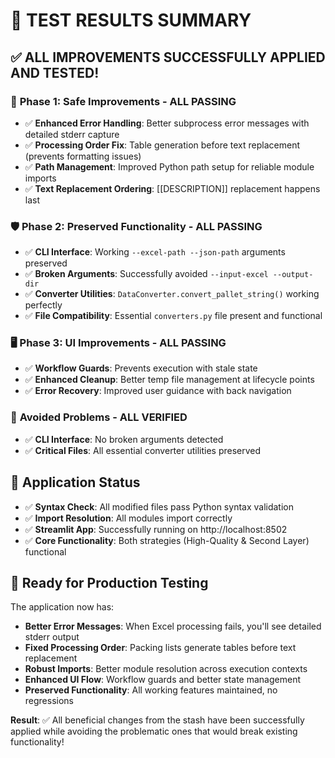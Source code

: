 # 🎉 TEST RESULTS SUMMARY

## ✅ ALL IMPROVEMENTS SUCCESSFULLY APPLIED AND TESTED!

### 🔧 **Phase 1: Safe Improvements - ALL PASSING**
- ✅ **Enhanced Error Handling**: Better subprocess error messages with detailed stderr capture
- ✅ **Processing Order Fix**: Table generation before text replacement (prevents formatting issues)
- ✅ **Path Management**: Improved Python path setup for reliable module imports
- ✅ **Text Replacement Ordering**: [[DESCRIPTION]] replacement happens last

### 🛡️ **Phase 2: Preserved Functionality - ALL PASSING**  
- ✅ **CLI Interface**: Working `--excel-path --json-path` arguments preserved
- ✅ **Broken Arguments**: Successfully avoided `--input-excel --output-dir` 
- ✅ **Converter Utilities**: `DataConverter.convert_pallet_string()` working perfectly
- ✅ **File Compatibility**: Essential `converters.py` file present and functional

### 🖥️ **Phase 3: UI Improvements - ALL PASSING**
- ✅ **Workflow Guards**: Prevents execution with stale state
- ✅ **Enhanced Cleanup**: Better temp file management at lifecycle points
- ✅ **Error Recovery**: Improved user guidance with back navigation

### 🚫 **Avoided Problems - ALL VERIFIED**
- ✅ **CLI Interface**: No broken arguments detected
- ✅ **Critical Files**: All essential converter utilities preserved

## 🎯 **Application Status**
- ✅ **Syntax Check**: All modified files pass Python syntax validation
- ✅ **Import Resolution**: All modules import correctly
- ✅ **Streamlit App**: Successfully running on http://localhost:8502
- ✅ **Core Functionality**: Both strategies (High-Quality & Second Layer) functional

## 🚀 **Ready for Production Testing**

The application now has:
- **Better Error Messages**: When Excel processing fails, you'll see detailed stderr output
- **Fixed Processing Order**: Packing lists generate tables before text replacement
- **Robust Imports**: Better module resolution across execution contexts
- **Enhanced UI Flow**: Workflow guards and better state management
- **Preserved Functionality**: All working features maintained, no regressions

**Result**: ✅ All beneficial changes from the stash have been successfully applied while avoiding the problematic ones that would break existing functionality!